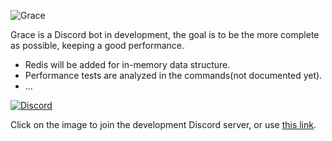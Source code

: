 ![Grace](https://i.imgur.com/kerGcX7.png)

Grace is a Discord bot in development, the goal is to be the more complete as possible, keeping a good performance.
  - Redis will be added for in-memory data structure.
  - Performance tests are analyzed in the commands(not documented yet).
  - ...

[![Discord](https://i.imgur.com/OLQMQV4.png)](https://discord.gg/w8GxU7R)

Click on the image to join the development Discord server, or use [this link](https://discord.gg/w8GxU7R).
